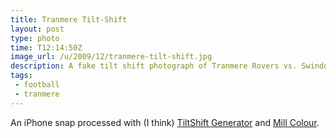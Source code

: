 ```yaml
---
title: Tranmere Tilt-Shift
layout: post
type: photo
time: T12:14:50Z
image_url: /u/2009/12/tranmere-tilt-shift.jpg
description: A fake tilt shift photograph of Tranmere Rovers vs. Swindon Town
tags:
 - football
 - tranmere
---
```

An iPhone snap processed with (I think) [TiltShift Generator](http://artandmobile.com/tiltshift/) and [Mill Colour](http://www.themill.com/colourapp/).